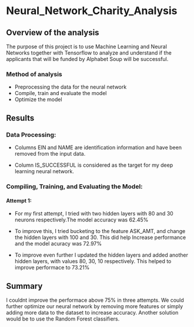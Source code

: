 # Neural_Network_Charity_Analysis

## Overview of the analysis
The purpose of this project is to use Machine Learning and Neural Networks together with Tensorflow to analyze and understand if the applicants that will be funded by Alphabet Soup will be successful.

### Method of analysis
- Preprocessing the data for the neural network
- Compile, train and evaluate the model
- Optimize the model

## Results

### Data Processing:
- Columns EIN and NAME are identification information and have been removed from the input data.

- Column IS_SUCCESSFUL is considered as the target for my deep learning neural network.

### Compiling, Training, and Evaluating the Model:

#### Attempt 1:
- For my first attempt, I tried with two hidden layers with 80 and 30 neurons respectively.The model accuracy was 62.45%

- To improve this, I tried bucketing to the feature ASK_AMT, and change the hidden layers with 100 and 30. This did help Increase performance and the model acuracy was 72.97%

- To improve even further I updated the hidden layers and added another hidden layers, with values 80, 30, 10 respectively. This helped to improve performace to 73.21%


## Summary

I couldnt improve the performace above 75% in three attempts. We could further optimize our neural network by removing more features or simply adding more data to the dataset to increase accuracy. Another solution would be to use the Random Forest classifiers.